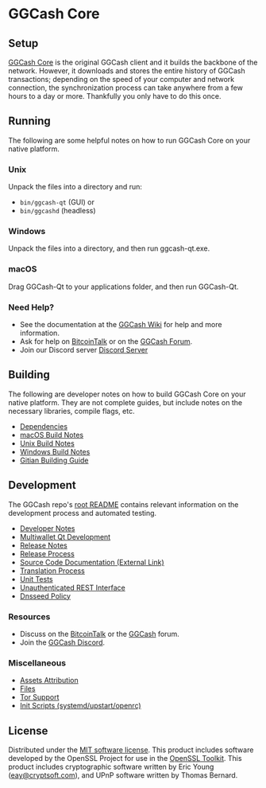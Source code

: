 GGCash Core
=============

Setup
---------------------
[GGCash Core](http://ggcash.org/wallet) is the original GGCash client and it builds the backbone of the network. However, it downloads and stores the entire history of GGCash transactions; depending on the speed of your computer and network connection, the synchronization process can take anywhere from a few hours to a day or more. Thankfully you only have to do this once.

Running
---------------------
The following are some helpful notes on how to run GGCash Core on your native platform.

### Unix

Unpack the files into a directory and run:

- `bin/ggcash-qt` (GUI) or
- `bin/ggcashd` (headless)

### Windows

Unpack the files into a directory, and then run ggcash-qt.exe.

### macOS

Drag GGCash-Qt to your applications folder, and then run GGCash-Qt.

### Need Help?

* See the documentation at the [GGCash Wiki](https://github.com/GGCash-Project/GGCash/wiki)
for help and more information.
* Ask for help on [BitcoinTalk](https://bitcointalk.org/index.php?topic=1262920.0) or on the [GGCash Forum](http://forum.ggcash.org/).
* Join our Discord server [Discord Server](https://discord.ggcash.org)

Building
---------------------
The following are developer notes on how to build GGCash Core on your native platform. They are not complete guides, but include notes on the necessary libraries, compile flags, etc.

- [Dependencies](dependencies.md)
- [macOS Build Notes](build-osx.md)
- [Unix Build Notes](build-unix.md)
- [Windows Build Notes](build-windows.md)
- [Gitian Building Guide](gitian-building.md)

Development
---------------------
The GGCash repo's [root README](/README.md) contains relevant information on the development process and automated testing.

- [Developer Notes](developer-notes.md)
- [Multiwallet Qt Development](multiwallet-qt.md)
- [Release Notes](release-notes.md)
- [Release Process](release-process.md)
- [Source Code Documentation (External Link)](https://www.fuzzbawls.pw/ggcash/doxygen/)
- [Translation Process](translation_process.md)
- [Unit Tests](unit-tests.md)
- [Unauthenticated REST Interface](REST-interface.md)
- [Dnsseed Policy](dnsseed-policy.md)

### Resources
* Discuss on the [BitcoinTalk](https://bitcointalk.org/index.php?topic=1262920.0) or the [GGCash](http://forum.ggcash.org/) forum.
* Join the [GGCash Discord](https://discord.ggcash.org).

### Miscellaneous
- [Assets Attribution](assets-attribution.md)
- [Files](files.md)
- [Tor Support](tor.md)
- [Init Scripts (systemd/upstart/openrc)](init.md)

License
---------------------
Distributed under the [MIT software license](/COPYING).
This product includes software developed by the OpenSSL Project for use in the [OpenSSL Toolkit](https://www.openssl.org/). This product includes
cryptographic software written by Eric Young ([eay@cryptsoft.com](mailto:eay@cryptsoft.com)), and UPnP software written by Thomas Bernard.
